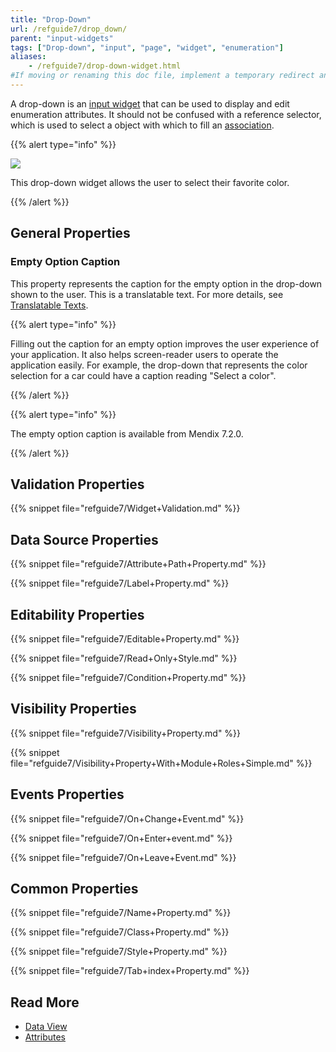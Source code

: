 ```yaml
---
title: "Drop-Down"
url: /refguide7/drop_down/
parent: "input-widgets"
tags: ["Drop-down", "input", "page", "widget", "enumeration"]
aliases:
    - /refguide7/drop-down-widget.html
#If moving or renaming this doc file, implement a temporary redirect and let the respective team know they should update the URL in the product. See Mapping to Products for more details.
---
```


A drop-down is an [input widget](/refguide/input-widgets/) that can be used to display and edit enumeration attributes. It should not be confused with a reference selector, which is used to select a object with which to fill an [association](/refguide/associations/).

{{% alert type="info" %}}

 ![](/attachments/refguide7/desktop-modeler/pages/input-widgets/drop_down/drop-down.png)

This drop-down widget allows the user to select their favorite color.

{{% /alert %}}

## General Properties

### Empty Option Caption

This property represents the caption for the empty option in the drop-down shown to the user. This is a translatable text. For more details, see [Translatable Texts](/refguide/translatable-texts/).

{{% alert type="info" %}}

Filling out the caption for an empty option improves the user experience of your application. It also helps screen-reader users to operate the application easily. For example, the drop-down that represents the color selection for a car could have a caption reading "Select a color".

{{% /alert %}}

{{% alert type="info" %}}

The empty option caption is available from Mendix 7.2.0.

{{% /alert %}}

## Validation Properties

{{% snippet file="refguide7/Widget+Validation.md" %}}

## Data Source Properties

{{% snippet file="refguide7/Attribute+Path+Property.md" %}}

{{% snippet file="refguide7/Label+Property.md" %}}

## Editability Properties

{{% snippet file="refguide7/Editable+Property.md" %}}

{{% snippet file="refguide7/Read+Only+Style.md" %}}

{{% snippet file="refguide7/Condition+Property.md" %}}

## Visibility Properties

{{% snippet file="refguide7/Visibility+Property.md" %}}

{{% snippet file="refguide7/Visibility+Property+With+Module+Roles+Simple.md" %}}

## Events Properties

{{% snippet file="refguide7/On+Change+Event.md" %}}

{{% snippet file="refguide7/On+Enter+event.md" %}}

{{% snippet file="refguide7/On+Leave+Event.md" %}}

## Common Properties

{{% snippet file="refguide7/Name+Property.md" %}}

{{% snippet file="refguide7/Class+Property.md" %}}

{{% snippet file="refguide7/Style+Property.md" %}}

{{% snippet file="refguide7/Tab+index+Property.md" %}}

## Read More

*   [Data View](/refguide/data-view/)
*   [Attributes](/refguide/attributes/)
